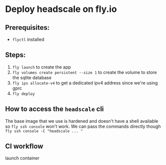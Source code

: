 # Deploy headscale on fly.io

## Prerequisites:
* `flyctl` installed

## Steps:
1. `fly launch` to create the app
1. `fly volumes create persistent --size 1` to create the volume to store the sqlite database
1. `fly ips allocate-v4` to get a dedicated ipv4 address since we're using gprc
1. `fly deploy`

## How to access the `headscale` cli
The base image that we use is hardened and doesn't have a shell available so `fly ssh console` won't work.  We can pass the commands directly though `fly ssh console -C "headscale ... "`  

## CI workflow 
launch container
